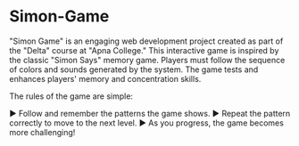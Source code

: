 # Simon-Game
"Simon Game" is an engaging web development project created as part of the "Delta" course at "Apna College." This interactive game is inspired by the classic "Simon Says" memory game. Players must follow the sequence of colors and sounds generated by the system. The game tests and enhances players' memory and concentration skills.

The rules of the game are simple:

► Follow and remember the patterns the game shows.
► Repeat the pattern correctly to move to the next level.
► As you progress, the game becomes more challenging!
